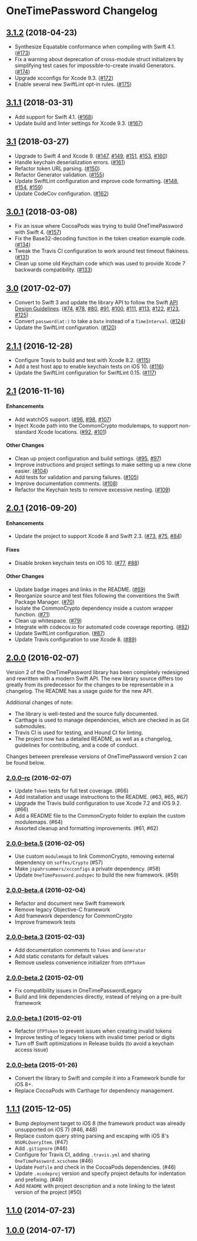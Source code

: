 # OneTimePassword Changelog

<!--## [In development][develop]-->

## [3.1.2][] (2018-04-23)
- Synthesize Equatable conformance when compiling with Swift 4.1. ([#173](https://github.com/mattrubin/OneTimePassword/pull/173))
- Fix a warning about deprecation of cross-module struct initializers by simplifying test cases for impossible-to-create invalid Generators. ([#174](https://github.com/mattrubin/OneTimePassword/pull/174))
- Upgrade xcconfigs for Xcode 9.3. ([#172](https://github.com/mattrubin/OneTimePassword/pull/172))
- Enable several new SwiftLint opt-in rules. ([#175](https://github.com/mattrubin/OneTimePassword/pull/175))


## [3.1.1][] (2018-03-31)
- Add support for Swift 4.1. ([#168](https://github.com/mattrubin/OneTimePassword/pull/168))
- Update build and linter settings for Xcode 9.3. ([#167](https://github.com/mattrubin/OneTimePassword/pull/167))


## [3.1][] (2018-03-27)
- Upgrade to Swift 4 and Xcode 9.
([#147](https://github.com/mattrubin/OneTimePassword/pull/147),
[#149](https://github.com/mattrubin/OneTimePassword/pull/149),
[#151](https://github.com/mattrubin/OneTimePassword/pull/151),
[#153](https://github.com/mattrubin/OneTimePassword/pull/153),
[#160](https://github.com/mattrubin/OneTimePassword/pull/160))
- Handle keychain deserialization errors.
([#161](https://github.com/mattrubin/OneTimePassword/pull/161))
- Refactor token URL parsing.
([#150](https://github.com/mattrubin/OneTimePassword/pull/150))
- Refactor Generator validation.
([#155](https://github.com/mattrubin/OneTimePassword/pull/155))
- Update SwiftLint configuration and improve code formatting.
([#148](https://github.com/mattrubin/OneTimePassword/pull/148),
[#154](https://github.com/mattrubin/OneTimePassword/pull/154),
[#159](https://github.com/mattrubin/OneTimePassword/pull/159))
- Update CodeCov configuration.
([#162](https://github.com/mattrubin/OneTimePassword/pull/162))


## [3.0.1][] (2018-03-08)
- Fix an issue where CocoaPods was trying to build OneTimePassword with Swift 4. ([#157](https://github.com/mattrubin/OneTimePassword/pull/157))
- Fix the Base32-decoding function in the token creation example code. ([#134](https://github.com/mattrubin/OneTimePassword/pull/134))
- Tweak the Travis CI configuration to work around test timeout flakiness. ([#131](https://github.com/mattrubin/OneTimePassword/pull/131))
- Clean up some old Keychain code which was used to provide Xcode 7 backwards compatibility. ([#133](https://github.com/mattrubin/OneTimePassword/pull/133))


## [3.0][] (2017-02-07)
- Convert to Swift 3 and update the library API to follow the Swift [API Design Guidelines](https://swift.org/documentation/api-design-guidelines/).
([#74](https://github.com/mattrubin/OneTimePassword/pull/74),
[#78](https://github.com/mattrubin/OneTimePassword/pull/78),
[#80](https://github.com/mattrubin/OneTimePassword/pull/80),
[#91](https://github.com/mattrubin/OneTimePassword/pull/91),
[#100](https://github.com/mattrubin/OneTimePassword/pull/100),
[#111](https://github.com/mattrubin/OneTimePassword/pull/111),
[#113](https://github.com/mattrubin/OneTimePassword/pull/113),
[#122](https://github.com/mattrubin/OneTimePassword/pull/122),
[#123](https://github.com/mattrubin/OneTimePassword/pull/123),
[#125](https://github.com/mattrubin/OneTimePassword/pull/125))
- Convert `password(at:)` to take a `Date` instead of a `TimeInterval`. ([#124](https://github.com/mattrubin/OneTimePassword/pull/124))
- Update the SwiftLint configuration. ([#120](https://github.com/mattrubin/OneTimePassword/pull/120))
 

## [2.1.1][] (2016-12-28)
- Configure Travis to build and test with Xcode 8.2. ([#115](https://github.com/mattrubin/OneTimePassword/pull/115))
- Add a test host app to enable keychain tests on iOS 10. ([#116](https://github.com/mattrubin/OneTimePassword/pull/116))
- Update the SwiftLint configuration for SwiftLint 0.15. ([#117](https://github.com/mattrubin/OneTimePassword/pull/117))


## [2.1][] (2016-11-16)
#### Enhancements
- Add watchOS support. ([#96](https://github.com/mattrubin/OneTimePassword/pull/96), [#98](https://github.com/mattrubin/OneTimePassword/pull/98), [#107](https://github.com/mattrubin/OneTimePassword/pull/107))
- Inject Xcode path into the CommonCrypto modulemaps, to support non-standard Xcode locations. ([#92](https://github.com/mattrubin/OneTimePassword/pull/92), [#101](https://github.com/mattrubin/OneTimePassword/pull/101))

#### Other Changes
- Clean up project configuration and build settings. ([#95](https://github.com/mattrubin/OneTimePassword/pull/95), [#97](https://github.com/mattrubin/OneTimePassword/pull/97))
- Improve instructions and project settings to make setting up a new clone easier. ([#104](https://github.com/mattrubin/OneTimePassword/pull/104))
- Add tests for validation and parsing failures. ([#105](https://github.com/mattrubin/OneTimePassword/pull/105))
- Improve documentation comments. ([#108](https://github.com/mattrubin/OneTimePassword/pull/108))
- Refactor the Keychain tests to remove excessive nesting. ([#109](https://github.com/mattrubin/OneTimePassword/pull/109))


## [2.0.1][] (2016-09-20)
#### Enhancements
- Update the project to support Xcode 8 and Swift 2.3. ([#73](https://github.com/mattrubin/OneTimePassword/pull/73), [#75](https://github.com/mattrubin/OneTimePassword/pull/75), [#84](https://github.com/mattrubin/OneTimePassword/pull/84))

#### Fixes
- Disable broken keychain tests on iOS 10. ([#77](https://github.com/mattrubin/OneTimePassword/pull/77), [#88](https://github.com/mattrubin/OneTimePassword/pull/88))

#### Other Changes
- Update badge images and links in the README. ([#69](https://github.com/mattrubin/OneTimePassword/pull/69))
- Reorganize source and test files following the conventions the Swift Package Manager. ([#70](https://github.com/mattrubin/OneTimePassword/pull/70))
- Isolate the CommonCrypto dependency inside a custom wrapper function. ([#71](https://github.com/mattrubin/OneTimePassword/pull/71))
- Clean up whitespace. ([#79](https://github.com/mattrubin/OneTimePassword/pull/79))
- Integrate with codecov.io for automated code coverage reporting. ([#82](https://github.com/mattrubin/OneTimePassword/pull/82))
- Update SwiftLint configuration. ([#87](https://github.com/mattrubin/OneTimePassword/pull/87))
- Update Travis configuration to use Xcode 8. ([#89](https://github.com/mattrubin/OneTimePassword/pull/89))


## [2.0.0][] (2016-02-07)

Version 2 of the OneTimePassword library has been completely redesigned and rewritten with a modern Swift API. The new library source differs too greatly from its predecessor for the changes to be representable in a changelog. The README has a usage guide for the new API.

Additional changes of note:
- The library is well-tested and the source fully documented.
- Carthage is used to manage dependencies, which are checked in as Git submodules.
- Travis CI is used for testing, and Hound CI for linting.
- The project now has a detailed README, as well as a changelog, guidelines for contributing, and a code of conduct.

Changes between prerelease versions of OneTimePassword version 2 can be found below.

### [2.0.0-rc][] (2016-02-07)
- Update `Token` tests for full test coverage. (#66)
- Add installation and usage instructions to the README. (#63, #65, #67)
- Upgrade the Travis build configuration to use Xcode 7.2 and iOS 9.2. (#66)
- Add a README file to the CommonCrypto folder to explain the custom modulemaps. (#64)
- Assorted cleanup and formatting improvements. (#61, #62)

### [2.0.0-beta.5][] (2016-02-05)
- Use custom `modulemap`s to link CommonCrypto, removing external dependency on `soffes/Crypto` (#57)
- Make `jspahrsummers/xcconfigs` a private dependency. (#58)
- Update `OneTimePassword.podspec` to build the new framework. (#59) 

### [2.0.0-beta.4][] (2016-02-04)
- Refactor and document new Swift framework
- Remove legacy Objective-C framework
- Add framework dependency for CommonCrypto
- Improve framework tests

### [2.0.0-beta.3][] (2015-02-03)
- Add documentation comments to `Token` and `Generator`
- Add static constants for default values
- Remove useless convenience initializer from `OTPToken`

### [2.0.0-beta.2][] (2015-02-01)
- Fix compatibility issues in OneTimePasswordLegacy
- Build and link dependencies directly, instead of relying on a pre-built framework

### [2.0.0-beta.1][] (2015-02-01)
- Refactor `OTPToken` to prevent issues when creating invalid tokens
- Improve testing of legacy tokens with invalid timer period or digits
- Turn off Swift optimizations in Release builds (to avoid a keychain access issue)

### [2.0.0-beta][] (2015-01-26)
- Convert the library to Swift and compile it into a Framework bundle for iOS 8+.
- Replace CocoaPods with Carthage for dependency management.

## [1.1.1][] (2015-12-05)
- Bump deployment target to iOS 8 (the framework product was already unsupported on iOS 7) (#46, #48)
- Replace custom query string parsing and escaping with iOS 8's `NSURLQueryItem`. (#47)
- Add `.gitignore` (#46)
- Configure for Travis CI, adding `.travis.yml` and sharing `OneTimePassword.xcscheme` (#46)
- Update `Podfile` and check in the CocoaPods dependencies. (#46)
- Update `.xcodeproj` version and specify project defaults for indentation and prefixing. (#49)
- Add `README` with project description and a note linking to the latest version of the project (#50)

## [1.1.0][] (2014-07-23)

## [1.0.0][] (2014-07-17)

[develop]: https://github.com/mattrubin/OneTimePassword/compare/3.1.2...develop

[3.1.2]: https://github.com/mattrubin/OneTimePassword/compare/3.1.1...3.1.2
[3.1.1]: https://github.com/mattrubin/OneTimePassword/compare/3.1...3.1.1
[3.1]: https://github.com/mattrubin/OneTimePassword/compare/3.0.1...3.1
[3.0.1]: https://github.com/mattrubin/OneTimePassword/compare/3.0...3.0.1
[3.0]: https://github.com/mattrubin/OneTimePassword/compare/2.1.1...3.0
[2.1.1]: https://github.com/mattrubin/OneTimePassword/compare/2.1...2.1.1
[2.1]: https://github.com/mattrubin/OneTimePassword/compare/2.0.1...2.1
[2.0.1]: https://github.com/mattrubin/OneTimePassword/compare/2.0.0...2.0.1
[2.0.0]: https://github.com/mattrubin/OneTimePassword/compare/1.1.0...2.0.0
[2.0.0-rc]: https://github.com/mattrubin/OneTimePassword/compare/2.0.0-beta.5...2.0.0
[2.0.0-beta.5]: https://github.com/mattrubin/OneTimePassword/compare/2.0.0-beta.4...2.0.0-beta.5
[2.0.0-beta.4]: https://github.com/mattrubin/OneTimePassword/compare/2.0.0-beta.3...2.0.0-beta.4
[2.0.0-beta.3]: https://github.com/mattrubin/OneTimePassword/compare/2.0.0-beta.2...2.0.0-beta.3
[2.0.0-beta.2]: https://github.com/mattrubin/OneTimePassword/compare/2.0.0-beta.1...2.0.0-beta.2
[2.0.0-beta.1]: https://github.com/mattrubin/OneTimePassword/compare/2.0.0-beta...2.0.0-beta.1
[2.0.0-beta]: https://github.com/mattrubin/OneTimePassword/compare/1.1.1...2.0.0-beta
[1.1.1]: https://github.com/mattrubin/OneTimePassword/compare/1.1.0...1.1.1
[1.1.0]: https://github.com/mattrubin/OneTimePassword/compare/1.0.0...1.1.0
[1.0.0]: https://github.com/mattrubin/OneTimePassword/tree/1.0.0
